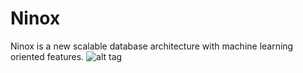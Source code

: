 # Ninox
Ninox is a new scalable database architecture with machine learning oriented features.
![alt tag](http://armand-leopold.fr/ninox/logo.jpg)

